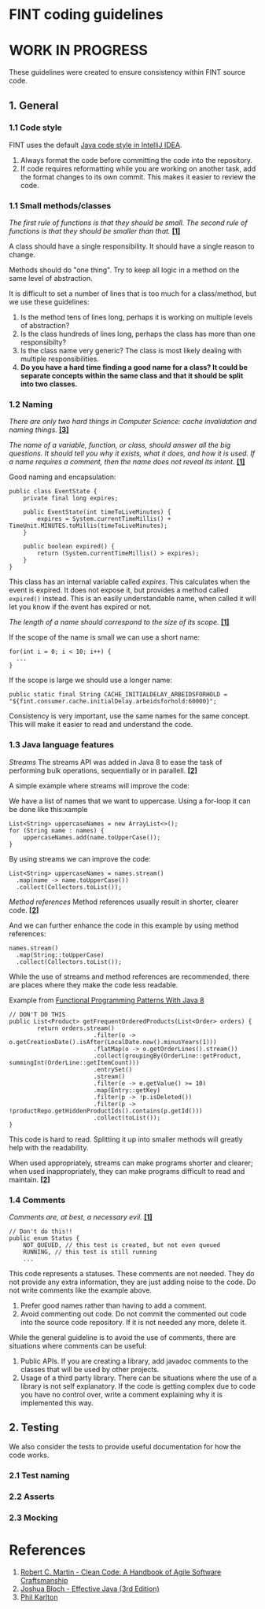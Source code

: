 # FINT coding guidelines

# WORK IN PROGRESS

These guidelines were created to ensure consistency within FINT source code.


## 1. General

### 1.1 Code style

FINT uses the default [Java code style in IntelliJ IDEA](https://www.jetbrains.com/help/idea/code-style-java.html).

1. Always format the code before committing the code into the repository.  
2. If code requires reformatting while you are working on another task, add the format changes to its own commit. This makes it easier to review the code. 


### 1.1 Small methods/classes

_The first rule of functions is that they should be small._
_The second rule of functions is that they should be smaller than that._ **[[1]](#references)**

A class should have a single responsibility. It should have a single reason to change.

Methods should do "one thing". Try to keep all logic in a method on the same level of abstraction.

It is difficult to set a number of lines that is too much for a class/method, but we use these guidelines:
1. Is the method tens of lines long, perhaps it is working on multiple levels of abstraction? 
2. Is the class hundreds of lines long, perhaps the class has more than one responsibilty?
3. Is the class name very generic? The class is most likely dealing with multiple responsibilities.
4. **Do you have a hard time finding a good name for a class? It could be  separate concepts within the same class and that it should be split into two classes.**


### 1.2 Naming

_There are only two hard things in Computer Science: cache invalidation and naming things._ **[[3]](#references)**

_The name of a variable, function, or class, should answer all the big questions. It should tell you why it exists, what it does, and how it is used. If a name requires a comment, then the name does not reveal its intent._ **[[1]](#references)**

Good naming and encapsulation:
```
public class EventState {
    private final long expires;

    public EventState(int timeToLiveMinutes) {
        expires = System.currentTimeMillis() + TimeUnit.MINUTES.toMillis(timeToLiveMinutes);
    }

    public boolean expired() {
        return (System.currentTimeMillis() > expires);
    }
}
```

This class has an internal variable called _expires_. This calculates when the event is expired. It does not expose it, but provides a method called `expired()` instead. This is an easily understandable name, when called it will let you know if the event has expired or not.

_The length of a name should correspond to the size of its scope._ **[[1]](#references)**

If the scope of the name is small we can use a short name:
```
for(int i = 0; i < 10; i++) {
  ...
}
```

If the scope is large we should use a longer name:
```
public static final String CACHE_INITIALDELAY_ARBEIDSFORHOLD = "${fint.consumer.cache.initialDelay.arbeidsforhold:60000}";
```

Consistency is very important, use the same names for the same concept. This will make it easier to read and understand the code.


### 1.3 Java language features

*Streams*
The streams API was added in Java 8 to ease the task of performing bulk operations, sequentially or in parallell. **[[2]](#references)**

A simple example where streams will improve the code:

We have a list of names that we want to uppercase. Using a for-loop it can be done like this:xample
```
List<String> uppercaseNames = new ArrayList<>();
for (String name : names) {
    uppercaseNames.add(name.toUpperCase());
}
```

By using streams we can improve the code:
```
List<String> uppercaseNames = names.stream()
  .map(name -> name.toUpperCase())
  .collect(Collectors.toList());
```

*Method references*
Method references usually result in shorter, clearer code. **[[2]](#references)**

And we can further enhance the code in this example by using method references:
```
names.stream()
  .map(String::toUpperCase)
  .collect(Collectors.toList());
```

While the use of streams and method references are recommended, there are places where they make the code less readable.

Example from [Functional Programming Patterns With Java 8](https://dzone.com/articles/functional-programming-patterns-with-java-8)
```
// DON'T DO THIS
public List<Product> getFrequentOrderedProducts(List<Order> orders) {
        return orders.stream()
                        .filter(o -> o.getCreationDate().isAfter(LocalDate.now().minusYears(1)))
                        .flatMap(o -> o.getOrderLines().stream())
                        .collect(groupingBy(OrderLine::getProduct, summingInt(OrderLine::getItemCount)))
                        .entrySet()
                        .stream()
                        .filter(e -> e.getValue() >= 10)
                        .map(Entry::getKey)
                        .filter(p -> !p.isDeleted())
                        .filter(p -> !productRepo.getHiddenProductIds().contains(p.getId()))
                        .collect(toList());
}
```

This code is hard to read. Splitting it up into smaller methods will greatly help with the readability.

When used appropriately, streams can make programs shorter and clearer; when used inappropriately, they can make programs difficult to read and maintain. **[[2]](#references)**


### 1.4 Comments
 
_Comments are, at best, a necessary evil._ **[[1]](#references)**

```
// Don't do this!!
public enum Status {
    NOT_QUEUED, // this test is created, but not even queued
    RUNNING, // this test is still running
    ...
```

This code represents a statuses. These comments are not needed. They do not provide any extra information, they are just adding noise to the code. Do not write comments like the example above.

1. Prefer good names rather than having to add a comment.
2. Avoid commenting out code. Do not commit the commented out code into the source code repository. If it is not needed any more, delete it.

While the general guideline is to avoid the use of comments, there are situations where comments can be useful:
1. Public APIs. If you are creating a library, add javadoc comments to the classes that will be used by other projects.
2. Usage of a third party library. There can be situations where the use of a library is not self explanatory. If the code is getting complex due to code you have no control over, write a comment explaining why it is implemented this way.


## 2. Testing

We also consider the tests to provide useful documentation for how the code works.

### 2.1 Test naming

### 2.2 Asserts

### 2.3 Mocking

# References

1. [Robert C. Martin - Clean Code: A Handbook of Agile Software Craftsmanship](https://www.amazon.com/Clean-Code-Handbook-Software-Craftsmanship/dp/0132350882)
2. [Joshua Bloch - Effective Java (3rd Edition)](https://www.amazon.com/Effective-Java-3rd-Joshua-Bloch/dp/0134685997)
3. [Phil Karlton](https://martinfowler.com/bliki/TwoHardThings.html)